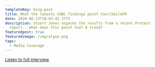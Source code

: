 ```yaml
---
templateKey: blog-post
title: What the latests CABC findings point too?/SmileFM
date: 2020-06-23T10:03:42.377Z
description: Stuart Jones unpacks the results from a recent Protest
  report...what does this point too? A trend?
featuredpost: true
featuredimage: /img/algoa.png
tags:
  - Media Coverage
---
```

[Listen to full interview](https://echocast.fabrik.fm/LyvnDmG4QM3XnM)